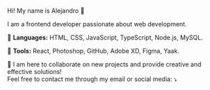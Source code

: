 <p align="left" font-size="2.2rem" font-weight="bold">Hi! My name is Alejandro 👋</p>
<p align="left" font-size="1.5rem;">I am a frontend developer passionate about web development.</p>
<p align="left" font-size="1rem;">
  🦄 <strong>Languages:</strong> HTML, CSS, JavaScript, TypeScript, Node.js, MySQL.
</p>
<p align="left">
  💼 <strong>Tools:</strong> React, Photoshop, GitHub, Adobe XD, Figma, Yaak.
</p>
<p align="left">
  💌 I am here to collaborate on new projects and provide creative and effective solutions!<br>  
  Feel free to contact me through my email or social media: ⤵️  
</p>
